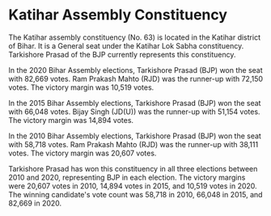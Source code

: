 # Katihar Assembly Constituency

The Katihar assembly constituency (No. 63) is located in the Katihar district of Bihar. It is a General seat under the Katihar Lok Sabha constituency. Tarkishore Prasad of the BJP currently represents this constituency.

In the 2020 Bihar Assembly elections, Tarkishore Prasad (BJP) won the seat with 82,669 votes. Ram Prakash Mahto (RJD) was the runner-up with 72,150 votes. The victory margin was 10,519 votes.

In the 2015 Bihar Assembly elections, Tarkishore Prasad (BJP) won the seat with 66,048 votes. Bijay Singh (JD(U)) was the runner-up with 51,154 votes. The victory margin was 14,894 votes.

In the 2010 Bihar Assembly elections, Tarkishore Prasad (BJP) won the seat with 58,718 votes. Ram Prakash Mahto (RJD) was the runner-up with 38,111 votes. The victory margin was 20,607 votes.

Tarkishore Prasad has won this constituency in all three elections between 2010 and 2020, representing BJP in each election. The victory margins were 20,607 votes in 2010, 14,894 votes in 2015, and 10,519 votes in 2020. The winning candidate's vote count was 58,718 in 2010, 66,048 in 2015, and 82,669 in 2020.
